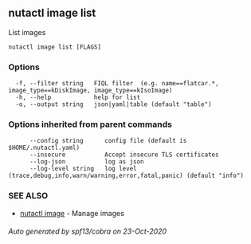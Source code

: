 ## nutactl image list

List images

```
nutactl image list [FLAGS]
```

### Options

```
  -f, --filter string   FIQL filter  (e.g. name==flatcar.*, image_type==kDiskImage, image_type==kIsoImage)
  -h, --help            help for list
  -o, --output string   json|yaml|table (default "table")
```

### Options inherited from parent commands

```
      --config string      config file (default is $HOME/.nutactl.yaml)
      --insecure           Accept insecure TLS certificates
      --log-json           log as json
      --log-level string   log level (trace,debug,info,warn/warning,error,fatal,panic) (default "info")
```

### SEE ALSO

* [nutactl image](nutactl_image.md)	 - Manage images

###### Auto generated by spf13/cobra on 23-Oct-2020
